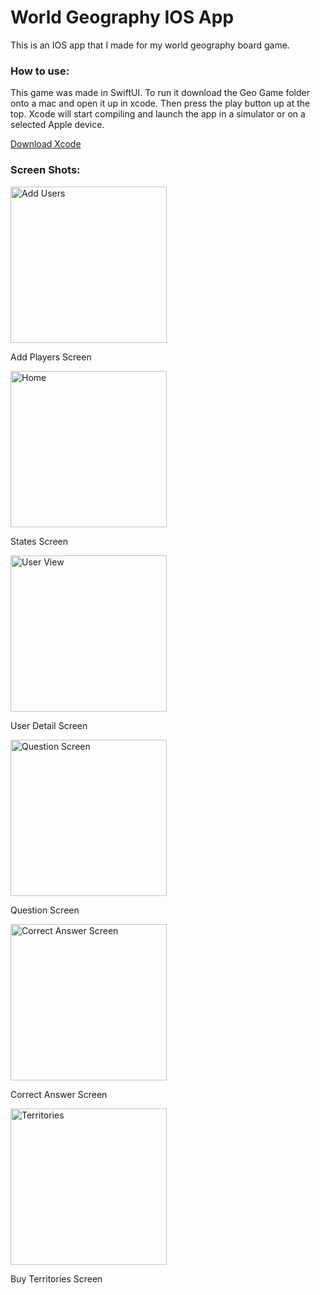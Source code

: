 # World Geography IOS App
<p>This is an IOS app that I made for my world geography board game.</p>

<h3>How to use:</h3>
<p>This game was made in SwiftUI. To run it download the Geo Game folder onto a mac and open it up in xcode. Then press the play button up at the top. Xcode will start compiling and launch the app in a simulator or on a selected Apple device.</p>
<a href="https://developer.apple.com/xcode/">Download Xcode</a>

<h3>Screen Shots:</h3>
<img src='https://user-images.githubusercontent.com/82612866/170797871-b3fdf763-653d-4eb1-b535-ea848568118e.png' width=250px alt='Add Users'/>
<p>Add Players Screen</p>
<img src='https://user-images.githubusercontent.com/82612866/170798039-dc799f7e-b0ca-459f-bd50-748d991b28e6.png' width=250px alt='Home'/>
<p>States Screen</p>
<img src='https://user-images.githubusercontent.com/82612866/170798123-eb445e96-b58b-4779-b031-2773bd99f2c9.png' width=250px alt='User View'/>
<p>User Detail Screen</p>
<img src='https://user-images.githubusercontent.com/82612866/170798173-9da02dde-8d34-46d5-9d0d-449bfe470c98.png' width=250px alt='Question Screen'/>
<p>Question Screen</p>
<img src='https://user-images.githubusercontent.com/82612866/170798154-5c1fd3bc-ebab-4055-8759-33c07abd01e9.png' width=250px alt='Correct Answer Screen'/>
<p>Correct Answer Screen</p>
<img src='https://user-images.githubusercontent.com/82612866/170798197-4f378e4b-ae42-4728-9284-198268a05dd7.png' width=250px alt='Territories'/>
<p>Buy Territories Screen</p>
